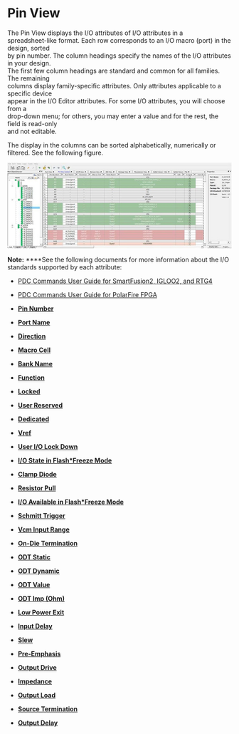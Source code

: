 # Pin View

The Pin View displays the I/O attributes of I/O attributes in a<br /> spreadsheet-like format. Each row corresponds to an I/O macro \(port\) in the design, sorted<br /> by pin number. The column headings specify the names of the I/O attributes in your design.<br /> The first few column headings are standard and common for all families. The remaining<br /> columns display family-specific attributes. Only attributes applicable to a specific device<br /> appear in the I/O Editor attributes. For some I/O attributes, you will choose from a<br /> drop-down menu; for others, you may enter a value and for the rest, the field is read-only<br /> and not editable.

The display in the columns can be sorted alphabetically, numerically or<br /> filtered. See the following figure.

![](GUID-AFE7E3C0-89EC-4F16-951B-2B0E9938CE27-low.jpg "Pin View")

**Note:** ****See the following documents for more information about the I/O standards supported by each attribute:

-   [PDC Commands User Guide for SmartFusion2, IGLOO2, and RTG4](http://coredocs.s3.amazonaws.com/Libero/2025_1/Tool/pdc_ug.pdf)
-   [PDC Commands User Guide for PolarFire FPGA](http://coredocs.s3.amazonaws.com/Libero/2025_1/Tool/pf_pdc_ug.pdf)

-   **[Pin Number](GUID-B93E52A8-89BD-404B-A32E-8FF8463B24A0.md)**  

-   **[Port Name](GUID-A2DD9759-1259-46CF-9009-5B3D31A175D6.md)**  

-   **[Direction](GUID-A2C3E3FF-AE2E-4860-8960-656CB1ACC36F.md)**  

-   **[Macro Cell](GUID-9BDFC3D2-2D0A-45DD-9B61-896B6DB6461F.md)**  

-   **[Bank Name](GUID-D959B7F6-DB8A-4657-A081-C7B3C42E821B.md)**  

-   **[Function](GUID-1B086606-1A16-43A1-80B2-4A1C43457064.md)**  

-   **[Locked](GUID-ACF9E722-D342-45D0-86AC-C8C00A9F66E9.md)**  

-   **[User Reserved](GUID-EA259291-92C9-4E56-83C6-5E4D4518003B.md)**  

-   **[Dedicated](GUID-CF6AB730-CAF5-450F-8A0B-E4A8026088B7.md)**  

-   **[Vref](GUID-3779F60A-C061-4795-B2A2-2CA01657B3C0.md)**  

-   **[User I/O Lock Down](GUID-6B1395E7-84BD-40F2-A204-827363990615.md)**  

-   **[I/O State in Flash\*Freeze Mode](GUID-E4823E75-00A0-491D-9EB4-5447DFB0B48B.md)**  

-   **[Clamp Diode](GUID-9A6C6C89-0215-4830-80C4-DF083111981B.md)**  

-   **[Resistor Pull](GUID-8A4C1597-6FA1-4FC2-9706-1C275C503142.md)**  

-   **[I/O Available in Flash\*Freeze Mode](GUID-CDC11AE5-E91E-4A71-8EB1-2D4058666CE6.md)**  

-   **[Schmitt Trigger](GUID-13E0C636-93F5-4F4C-AAE7-6A4CAC7DA5F0.md)**  

-   **[Vcm Input Range](GUID-623839D6-0CDB-4618-B759-FCE07B146202.md)**  

-   **[On-Die Termination](GUID-51F1ACF2-D8DD-45E7-B448-6F6ED9E3315A.md)**  

-   **[ODT Static](GUID-865F2894-41FA-452F-AB25-00699E5CA7D3.md)**  

-   **[ODT Dynamic](GUID-0C2A41AB-D0FD-468E-8FCD-DAE3F27A5C0C.md)**  

-   **[ODT Value](GUID-2DE3A87E-69A9-4B13-8591-DEA67EA64A04.md)**  

-   **[ODT Imp \(Ohm\)](GUID-CC10A5C3-D043-4478-A3C4-87328996C934.md)**  

-   **[Low Power Exit](GUID-D0A886C7-34BB-49A7-9890-8C4CCB131011.md)**  

-   **[Input Delay](GUID-57AB72C8-7941-4037-B3C8-7D622A6A6DBB.md)**  

-   **[Slew](GUID-7C5B18FD-A59B-4B6F-9883-643C39445383.md)**  

-   **[Pre-Emphasis](GUID-1012F0B8-26AE-41CE-99EC-81B39D8BF292.md)**  

-   **[Output Drive](GUID-3BD39DDF-DA60-4474-96AA-041B0CFF8819.md)**  

-   **[Impedance](GUID-D816DBFE-A0B0-44AB-A3EF-7CFDA0507A78.md)**  

-   **[Output Load](GUID-E081FD25-A9F2-4586-98C7-0020079B348B.md)**  

-   **[Source Termination](GUID-7680DBC2-8182-4302-B465-8F0DDE25EC94.md)**  

-   **[Output Delay](GUID-FB5845B8-BC33-4E2A-BDD5-877ED41889C2.md)**  


